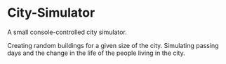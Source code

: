 # City-Simulator

A small console-controlled city simulator.

Creating random buildings for a given size of the city.
Simulating passing days and the change in the life of the people living in the city.
